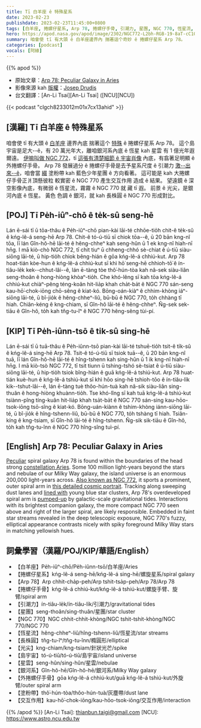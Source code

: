 ```yaml
---
title: Tī 白羊座 ê 特殊星系
date: 2023-02-23
publishdate: 2023-02-23T11:45:00+0800
tags: [白羊座, 捲螺仔星系, Arp 78, 捲螺仔手骨, 引潮力, 星團, NGC 770, 恆星流, 長株圓, 光尖, 島宇宙, 星雲, 銀河系, 塗粉帶, 交互作用]
hero: https://apod.nasa.gov/apod/image/2302/NGC772-L2bh-RGB-19-8aT-cC1024.jpg
summary: 咱會使 tī 有大頭 ê 白羊座邊界內 揣著這个奇妙 ê 捲螺仔星系 Arp 78。
categories: [podcast]
vocals: [阿綠]
---
```


{{% apod %}}

- 原始文章：[Arp 78: Peculiar Galaxy in Aries](https://apod.nasa.gov/apod/ap230223.html)
- 影像來源 kah [版權][copyright]：[Josep Drudis](http://www.astrodrudis.com/)
- 台文翻譯：[An-Li Tsai][An-Li Tsai] ([NCU][NCU])

{{< podcast "clgch8233012m01x7cx13ahid" >}}

## [漢羅] Tī 白羊座 ê 特殊星系
咱會使 tī 有大頭 ê [白羊座][constellation Aries] 邊界內底 揣著這个 [特殊][Peculiar] ê 捲螺仔星系 Arp 78。
這个島宇宙是足大--ê，有 20 萬光年大，離咱銀河系內底 ê 恆星 kah 星雲 有 1 億光年遐爾遠。
[伊嘛叫做 NGC 772][Also known as NGC 772]，tī [這張有清楚細節 ê 宇宙肖像][this detailed cosmic portrait] 內底，有翕著足明顯 ê 外捲螺仔手骨。
Arp 78 發展過分 ê 捲螺仔手骨是去予星系尺度 ê 引潮力 [激--出來--ê][pumped-up]，咱會當 [綴][lined with] 塗粉帶 kah 藍色少年星團 ê 方向看著。
這可能是 kah 大捲螺仔手骨正爿頂懸彼粒 較實密 ê NGC 770 產生交互作用 造成 ê 結果。
望遠鏡 ê 深空影像內底，有微弱 ê 恆星流，霧霧 ê NGC 770 就 藏 tī 遐。
前景 ê 光尖，是銀河內底 ê 恆星。
黃色 色調 ê 銀河，就 kah 長株圓 ê NGC 770 形成對比。

## [POJ] Tī Pe̍h-iûⁿ-chō ê te̍k-sû seng-hē
Lán ē-sái tī ū tōa-thâu ê Pe̍h-iûⁿ-chō pian-kài lāi-té chhōe-tio̍h chit-ê te̍k-sû ê kńg-lê-á seng-hē Arp 78.
Chit-ê tó-ú-tiū sī chiok tōa--ê, ū 20 bān kng-nî tōa, lī lán Gîn-hô-hē lāi-té ê hêng-chheⁿ kah seng-hûn ū 1 ek kng-nî hiah-nī hn̄g.
I mā kiò-chò NGC 772, tī chit tiuⁿ ū chheng-chhó sè-chiat ê ú-tiū siàu-siōng lāi-té, ū hip-tio̍h chiok bêng-hián ê gōa kńg-lê-á chhiú-kut.
Arp 78 hoat-tián kòe-hun ê kńg-lê-á chhiú-kut sī khì hō͘ seng-hē chhioh-tō͘ ê ín-tiâu-le̍k kek--chhut-lâi--ê, lán ē-tàng tòe thô͘-hún-tòa kah nâ-sek siàu-liân seng-thoân ê hong-hiòng khòaⁿ-tio̍h.
Che khó-lêng sī kah tōa kńg-lê-á chhiú-kut chiàⁿ-pêng téng-koân hit-lia̍p khah cha̍t-ba̍t ê NGC 770 sán-seng kau-hō͘-chok-iōng chō-sêng ê kiat-kó.
Bōng-oán-kiàⁿ ê chhim-khòng iáⁿ-siōng lāi-té, ū bî-jio̍k ê hêng-chheⁿ-liû, bū-bū ê NGC 770, to̍h chhàng tī hiah.
Chiân-kéng ê kng-chiam, sī Gîn-hô lāi-té ê hêng-chheⁿ.
N̂g-sek sek-tiāu ê Gîn-hô, to̍h kah tn̂g-tu-îⁿ ê NGC 770 hêng-sêng tùi-pí.


## [KIP] Tī Pe̍h-iûnn-tsō ê ti̍k-sû sing-hē
Lán ē-sái tī ū tuā-thâu ê Pe̍h-iûnn-tsō pian-kài lāi-té tshuē-tio̍h tsit-ê ti̍k-sû ê kńg-lê-á sing-hē Arp 78.
Tsit-ê tó-ú-tiū sī tsiok tuā--ê, ū 20 bān kng-nî tuā, lī lán Gîn-hô-hē lāi-té ê hîng-tshenn kah sing-hûn ū 1 ik kng-nî hiah-nī hn̄g.
I mā kiò-tsò NGC 772, tī tsit tiunn ū tshing-tshó sè-tsiat ê ú-tiū siàu-siōng lāi-té, ū hip-tio̍h tsiok bîng-hián ê guā kńg-lê-á tshiú-kut.
Arp 78 huat-tián kuè-hun ê kńg-lê-á tshiú-kut sī khì hōo sing-hē tshioh-tōo ê ín-tiâu-li̍k kik--tshut-lâi--ê, lán ē-tàng tuè thôo-hún-tuà kah nâ-sik siàu-liân sing-thuân ê hong-hiòng khuànn-tio̍h.
Tse khó-lîng sī kah tuā kńg-lê-á tshiú-kut tsiànn-pîng tíng-kuân hit-lia̍p khah tsa̍t-ba̍t ê NGC 770 sán-sing kau-hōo-tsok-iōng tsō-sîng ê kiat-kó.
Bōng-uán-kiànn ê tshim-khòng iánn-siōng lāi-té, ū bî-jio̍k ê hîng-tshenn-liû, bū-bū ê NGC 770, to̍h tshàng tī hiah.
Tsiân-kíng ê kng-tsiam, sī Gîn-hô lāi-té ê hîng-tshenn.
N̂g-sik sik-tiāu ê Gîn-hô, to̍h kah tn̂g-tu-înn ê NGC 770 hîng-sîng tuì-pí.

## [English] Arp 78: Peculiar Galaxy in Aries
[Peculiar][Peculiar] spiral galaxy Arp 78 is found within the boundaries of the head strong [constellation Aries][constellation Aries].
Some 100 million light-years beyond the stars and nebulae of our Milky Way galaxy, the island universe is an enormous 200,000 light-years across.
[Also known as NGC 772][Also known as NGC 772], it sports a prominent, outer spiral arm in [this detailed cosmic portrait][this detailed cosmic portrait].
Tracking along sweeping dust lanes and [lined with][lined with] young blue star clusters, Arp 78's overdeveloped spiral arm is [pumped-up][pumped-up] by galactic-scale gravitational tides.
Interactions with its brightest companion galaxy, the more compact NGC 770 seen above and right of the larger spiral, are likely responsible.
Embedded in faint star streams revealed in the deep telescopic exposure, NGC 770's fuzzy, elliptical appearance contrasts nicely with spiky foreground Milky Way stars in matching yellowish hues.

## 詞彙學習（漢羅/POJ/KIP/華語/English）
- 【白羊座】Pe̍h-iûⁿ-chō/Pe̍h-iûnn-tsō/白羊座/Aries
- 【捲螺仔星系】kńg-lê-á seng-hē/kńg-lê-á sing-hē/螺旋星系/spiral galaxy
- 【Arp 78】Arp chhit-cha̍p-peh/Arp tshit-tsa̍p-peh/Arp 78/Arp 78
- 【捲螺仔手骨】kńg-lê-á chhiú-kut/kńg-lê-á tshiú-kut/螺旋手臂、旋臂/spiral arm
- 【引潮力】ín-tiâu-le̍k/ín-tiâu-li̍k/引潮力/gravitational tides
- 【星團】seng-thoân/sing-thuân/星團/star cluster
- 【NGC 770】NGC chhit-chhit-khòng/NGC tshit-tshit-khòng/NGC 770/NGC 770
- 【恆星流】hêng-chheⁿ-liû/hîng-tshenn-liû/恆星流/star streams
- 【長株圓】tn̂g-tu-îⁿ/tn̂g-tu-înn/橢圓形/elliptical
- 【光尖】kng-chiam/kng-tsiam/針狀光芒/spike
- 【島宇宙】tó-ú-tiū/tó-ú-tiū/島宇宙/island universe
- 【星雲】seng-hûn/sing-hûn/星雲/nebulae
- 【銀河系】Gîn-hô-hē/Gîn-hô-hē/銀河系/Milky Way galaxy
- 【外捲螺仔手骨】gōa kńg-lê-á chhiú-kut/guā kńg-lê-á tshiú-kut/外旋臂/outer spiral arm
- 【塗粉帶】thô͘-hún-tòa/thôo-hún-tuà/灰塵帶/dust lane
- 【交互作用】kau-hō͘-chok-iōng/kau-hōo-tsok-iōng/交互作用/interaction




{{% /apod %}}
[An-Li Tsai]: thianbun.taigi@gmail.com
[NCU]: https://www.astro.ncu.edu.tw

[copyright]: https://apod.nasa.gov/apod/fap/lib/about_apod.html#srapply
[License]: https://creativecommons.org/licenses/by/2.0/


[Peculiar]:http://ned.ipac.caltech.edu/level5/Arp/frames.html
[constellation Aries]:http://hawastsoc.org/deepsky/ari/index.html
[Also known as NGC 772]:https://www.nasa.gov/image-feature/goddard/2019/hubble-spots-a-curious-spiral
[this detailed cosmic portrait]:https://astrodrudis.com/ngc-772-and-companions/
[lined with]:http://arxiv.org/abs/0810.1748
[pumped-up]:https://noirlab.edu/public/images/noirlab2209a/
